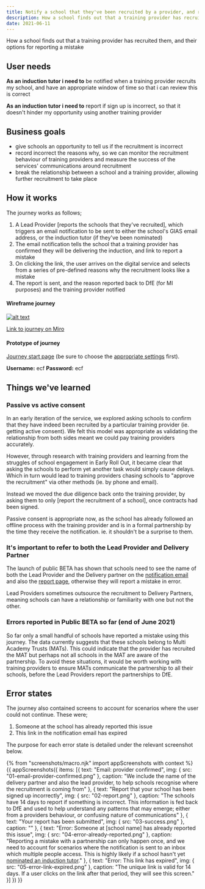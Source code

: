 ```yaml
---
title: Notify a school that they've been recruited by a provider, and report if it's incorrect
description: How a school finds out that a training provider has recruited them, and their options for reporting a mistake
date: 2021-06-11
---
```


How a school finds out that a training provider has recruited them, and their options for reporting a mistake

## User needs
**As an induction tutor i need to**
be notified when a training provider recruits my school, and have an appropriate window of time so that i can review this is correct

**As an induction tutor i need to**
report if sign up is incorrect, so that it doesn't hinder my opportunity using another training provider


## Business goals
* give schools an opportunity to tell us if the recruitment is incorrect
* record incorrect the reasons why, so we can monitor the recruitment behaviour of training providers and measure the success of the services' communications around recruitment
* break the relationship between a school and a training provider, allowing further recruitment to take place

## How it works
The journey works as follows;
1. A Lead Provider [reports the schools that they've recruited], which triggers an email notification to be sent to either the school's GIAS email address, or the induction tutor (if they've been nominated)
2. The email notification tells the school that a training provider has confirmed they will be delivering the induction, and link to report a mistake
3. On clicking the link, the user arrives on the digital service and selects from a series of pre-defined reasons why the recruitment looks like a mistake
4. The report is sent, and the reason reported back to DfE (for MI purposes) and the training provider notified


#### Wireframe journey
[![alt text](/images/manage-training/notify-school-been-recruited-by-provider/wire-flows.jpg)](/images/manage-training/notify-school-been-recruited-by-provider/wire-flows.jpg)

[Link to journey on Miro](https://miro.com/app/board/o9J_ldVNkCY=/?moveToWidget=3074457354439630103&cot=14)

#### Prototype of journey
[Journey start page](https://dfe-ecf-register-partner.herokuapp.com/school-challenging-partnership/school-challenge-1) (be sure to choose the [appropriate settings](https://dfe-ecf-register-partner.herokuapp.com/start-testing) first).

**Username:** ecf
**Password:** ecf


## Things we've learned

### Passive vs active consent
In an early iteration of the service, we explored asking schools to confirm that they have indeed been recruited by a particular training provider (ie. getting active consent). We felt this model was appropriate as validating the relationship from both sides meant we could pay training providers accurately.

However, through research with training providers and learning from the struggles of school engagement in Early Roll Out, it became clear that asking the schools to perform yet another task would simply cause delays. Which in turn would lead to training providers chasing schools to "approve the recruitment" via other methods (ie. by phone and email).

Instead we moved the due diligence back onto the training provider, by asking them to only [report the recruitment of a school], once contracts had been signed.

Passive consent is appropriate now, as the school has already followed an offline process with the training provider and is in a formal partnership by the time they receive the notification. ie. it shouldn't be a surprise to them.

### It's important to refer to both the Lead Provider and Delivery Partner
The launch of public BETA has shown that schools need to see the name of both the Lead Provider and the Delivery partner on the [notification email](/manage-training/notify-school-been-recruited-by-provider/#email-provider-confirmed) and also the [report page](/manage-training/notify-school-been-recruited-by-provider/#report-that-your-school-has-been-signed-up-incorrectly), otherwise they will report a mistake in error.

Lead Providers sometimes outsource the recruitment to Delivery Partners, meaning schools can have a relationship or familiarity with one but not the other.

### Errors reported in Public BETA so far (end of June 2021)
So far only a small handful of schools have reported a mistake using this journey. The data currently suggests that these schools belong to Multi Academy Trusts (MATs). This could indicate that the provider has recruited the MAT but perhaps not all schools in the MAT are aware of the partnership. To avoid these situations, it would be worth working with training providers to ensure MATs communicate the partnership to all their schools, before the Lead Providers report the partnerships to DfE.


## Error states
The journey also contained screens to account for scenarios where the user could not continue. These were;

1. Someone at the school has already reported this issue
2. This link in the notification email has expired

The purpose for each error state is detailed under the relevant screenshot below.

{% from "screenshots/macro.njk" import appScreenshots with context %}
{{ appScreenshots({
  items: [{
      text: "Email: provider confirmed",
      img: { src: "01-email-provider-confirmed.png" },
      caption: "We include the name of the delivery partner and also the lead provider, to help schools recognise where the recruitment is coming from"
    }, {
      text: "Report that your school has been signed up incorrectly",
      img: { src: "02-report.png" },
      caption: "The schools have 14 days to report if something is incorrect. This information is fed back to DfE and used to help understand any patterns that may emerge; either from a providers behaviour, or confusing nature of communications"
    }, {
      text: "Your report has been submitted",
      img: { src: "03-success.png" },
      caption: ""
    }, {
      text: "Error: Someone at [school name] has already reported this issue",
      img: { src: "04-error-already-reported.png" },
      caption: "Reporting a mistake with a partnership can only happen once, and we need to account for scenarios where the notification is sent to an inbox which multiple people access. This is highly likely if a school hasn't yet [nominated an induction tutor](/manage-training/nominating-an-induction-tutor/)."
    }, {
      text: "Error: This link has expired",
      img: { src: "05-error-link-expired.png" },
      caption: "The unique link is valid for 14 days. If a user clicks on the link after that period, they will see this screen."
    }]
}) }}
